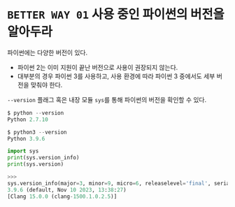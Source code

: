# `BETTER WAY 01` 사용 중인 파이썬의 버전을 알아두라

파이썬에는 다양한 버전이 있다. 
- 파이썬 2는 이미 지원이 끝난 버전으로 사용이 권장되지 않는다. 
- 대부분의 경우 파이썬 3를 사용하고, 사용 환경에 따라 파이썬 3 중에서도 세부 버전을 맞춰야 한다.

`--version` 플래그 혹은 내장 모듈 `sys`를 통해 파이썬의 버전을 확인할 수 있다.

```python
$ python --version
Python 2.7.10

$ python3 --version
Python 3.9.6

import sys
print(sys.version_info)
print(sys.version)

>>>
sys.version_info(major=3, minor=9, micro=6, releaselevel='final', serial=0)
3.9.6 (default, Nov 10 2023, 13:38:27)
[Clang 15.0.0 (clang-1500.1.0.2.5)]
```